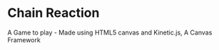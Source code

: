 Chain Reaction
==============

A Game to play - Made using HTML5 canvas and Kinetic.js, A Canvas Framework 
